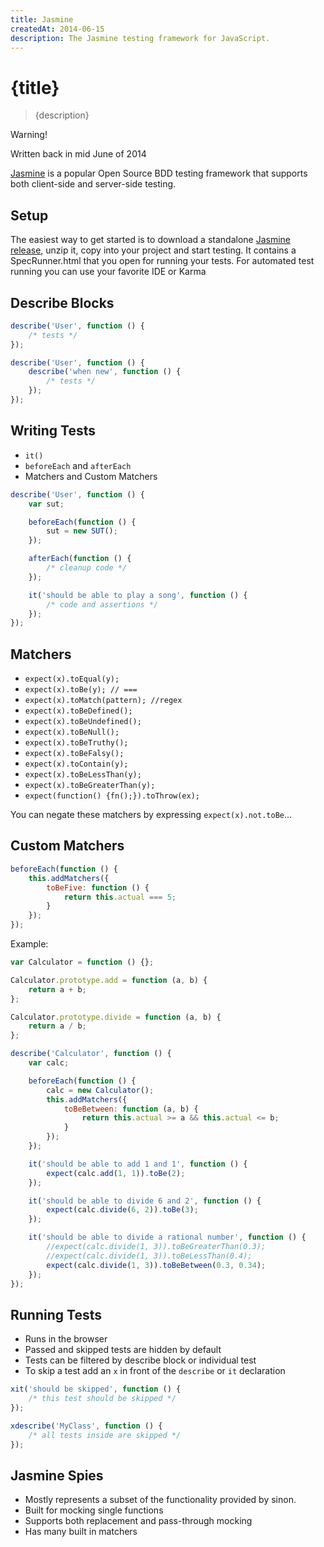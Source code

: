 ```yaml
---
title: Jasmine
createdAt: 2014-06-15
description: The Jasmine testing framework for JavaScript.
---
```


# {title}

> {description}

<div class="custom-block warning">
  <p class="custom-block-title">Warning!</p>
  <p>Written back in mid June of 2014</p>
</div>

[Jasmine](http://jasmine.github.io/) is a popular Open Source BDD testing framework that supports both client-side and server-side testing.

## Setup

The easiest way to get started is to download a standalone [Jasmine release](https://github.com/jasmine/jasmine/releases), unzip it, copy into your project and start testing. It contains a SpecRunner.html that you open for running your tests. For automated test running you can use your favorite IDE or Karma

## Describe Blocks

```js
describe('User', function () {
	/* tests */
});
```

```js
describe('User', function () {
	describe('when new', function () {
		/* tests */
	});
});
```

## Writing Tests

- `it()`
- `beforeEach` and `afterEach`
- Matchers and Custom Matchers

```js
describe('User', function () {
	var sut;

	beforeEach(function () {
		sut = new SUT();
	});

	afterEach(function () {
		/* cleanup code */
	});

	it('should be able to play a song', function () {
		/* code and assertions */
	});
});
```

## Matchers

- `expect(x).toEqual(y);`
- `expect(x).toBe(y); // ===`
- `expect(x).toMatch(pattern); //regex`
- `expect(x).toBeDefined();`
- `expect(x).toBeUndefined();`
- `expect(x).toBeNull();`
- `expect(x).toBeTruthy();`
- `expect(x).toBeFalsy();`
- `expect(x).toContain(y);`
- `expect(x).toBeLessThan(y);`
- `expect(x).toBeGreaterThan(y);`
- `expect(function() {fn();}).toThrow(ex);`

You can negate these matchers by expressing `expect(x).not.toBe`...

## Custom Matchers

```js
beforeEach(function () {
	this.addMatchers({
		toBeFive: function () {
			return this.actual === 5;
		}
	});
});
```

Example:

```js
var Calculator = function () {};

Calculator.prototype.add = function (a, b) {
	return a + b;
};

Calculator.prototype.divide = function (a, b) {
	return a / b;
};
```

```js
describe('Calculator', function () {
	var calc;

	beforeEach(function () {
		calc = new Calculator();
		this.addMatchers({
			toBeBetween: function (a, b) {
				return this.actual >= a && this.actual <= b;
			}
		});
	});

	it('should be able to add 1 and 1', function () {
		expect(calc.add(1, 1)).toBe(2);
	});

	it('should be able to divide 6 and 2', function () {
		expect(calc.divide(6, 2)).toBe(3);
	});

	it('should be able to divide a rational number', function () {
		//expect(calc.divide(1, 3)).toBeGreaterThan(0.3);
		//expect(calc.divide(1, 3)).toBeLessThan(0.4);
		expect(calc.divide(1, 3)).toBeBetween(0.3, 0.34);
	});
});
```

## Running Tests

- Runs in the browser
- Passed and skipped tests are hidden by default
- Tests can be filtered by describe block or individual test
- To skip a test add an `x` in front of the `describe` or `it` declaration

```js
xit('should be skipped', function () {
	/* this test should be skipped */
});
```

```js
xdescribe('MyClass', function () {
	/* all tests inside are skipped */
});
```

## Jasmine Spies

- Mostly represents a subset of the functionality provided by sinon.
- Built for mocking single functions
- Supports both replacement and pass-through mocking
- Has many built in matchers
